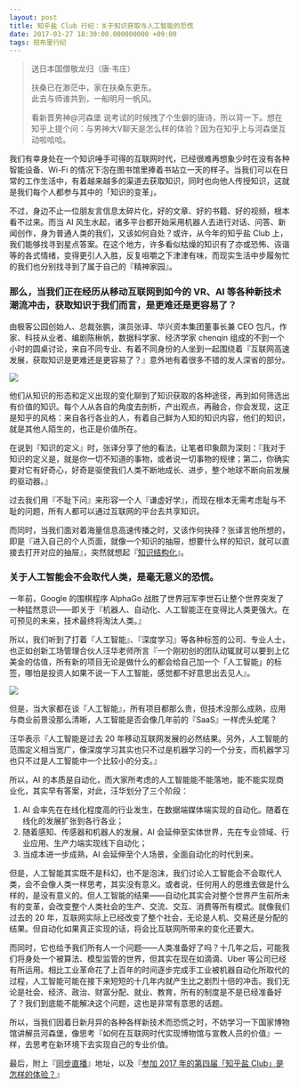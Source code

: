 ```yaml
---
layout: post
title: 知乎盐 Club 行纪：关于知识获取与人工智能的恐慌
date: 2017-03-27 18:30:00.000000000 +09:00
tags: 班布里行纪
---
```


> 送日本国僧敬龙归（唐·韦庄）
>
> 扶桑已在渺茫中，家在扶桑东更东。<br>
> 此去与师谁共到，一船明月一帆风。<br>
> 
> 看新晋男神@河森堡 说考试的时候拽了个生僻的唐诗，所以背一下。想在知乎上提个问：与男神大V聊天是怎么样的体验？因为在知乎上与河森堡互动啦哈哈。

我们有幸身处在一个知识唾手可得的互联网时代，已经很难再想象少时在没有各种智能设备、Wi-Fi 的情况下泡在图书馆里捧着书站立一天的样子。当我们可以在日常的工作生活中，有着越来越多的渠道去获取知识，同时也向他人传授知识，这就是我们每个人都参与其中的「知识的变革」。

不过，身边不止一位朋友言信息太碎片化，好的文章、好的书籍、好的视频，根本看不过来。而当 AI 风生水起，诸多平台都开始采用机器人去进行对话、问答、新闻创作，身为普通人类的我们，又该如何自处？或许，从今年的知乎盐 Club 上，我们能够找寻到星点答案。在这个地方，许多看似枯燥的知识有了亦或恐怖、诙谐等的各式情绪，变得更引人入胜，反复咀嚼之下津津有味，而现实生活中步履匆忙的我们也分别找寻到了属于自己的『精神家园』。

### 那么，当我们正在经历从移动互联网到如今的 VR、AI 等各种新技术潮流冲击，获取知识于我们而言，是更难还是更容易了？

由极客公园创始人、总裁张鹏，演员张译、华兴资本集团董事长兼 CEO 包凡，作家、科技从业者、编剧陈楸帆，数据科学家、经济学家 chenqin 组成的不到一个小时的圆桌讨论，来自不同专业、有着不同身份的人坐到一起围绕着『互联网高速发展，获取知识是更难还是更容易了？』意外地有着很多不错的发人深省的部分。

![](http://img.blog.csdn.net/20170327165734345)

他们从知识的形态和定义出现的变化聊到了知识获取的各种途径，再到如何筛选出有价值的知识。每个人从各自的角度去剖析，产出观点，再融合，你会发现，这正是知乎的风格：来自各行各业的人，有着自己鲜为人知的知识内容，他们的知识，就是其他人陌生的，也正是价值所在。

在说到『知识的定义』时，张译分享了他的看法，让笔者印象颇为深刻：『我对于知识的定义是，就是你一切不知道的事物，或者说一切事物的规律；第二，你确实要对它有好奇心，好奇是驱使我们人类不断地成长、进步，整个地球不断向前发展的驱动器。』

过去我们用『不耻下问』来形容一个人『谦虚好学』，而现在根本无需考虑耻与不耻的问题，所有人都可以通过互联网的平台去共享知识。

而同时，当我们面对着海量信息高速传播之时，又该作何抉择？张译言他所想的，即是『进入自己的个人页面，就像一个知识的抽屉，想要什么样的知识，就可以直接去打开对应的抽屉』，突然就想起『[知识结构化](http://lib.csdn.net/)』。

### 关于人工智能会不会取代人类，是毫无意义的恐慌。

一年前，Google 的围棋程序 AlphaGo 战胜了世界冠军李世石让整个世界突发了一种猛然意识——即关于『机器人、自动化、人工智能正在变得比人类更强大。在可预见的未来，技术最终将淘汰人类。』

所以，我们听到了打着『人工智能』、『深度学习』等各种标签的公司、专业人士，也正如创新工场管理合伙人汪华老师所言『一个刚初创的团队动辄就可以要到上亿美金的估值，所有新的项目无论是做什么的都会给自己加一个「人工智能」的标签，哪怕是投资人如果不说一下人工智能，感觉都不好意思出去见人』。

![](http://img.blog.csdn.net/20170327165754158)

但是，当大家都在谈『人工智能』，所有项目都那么贵，但技术没那么成熟，应用与商业前景没那么清晰，人工智能是否会像几年前的『SaaS』一样虎头蛇尾？

汪华表示『人工智能是过去 20 年移动互联网发展的必然结果。另外，人工智能的范围定义相当宽广，像深度学习其实也只不过是机器学习的一个分支，而机器学习也只不过是人工智能中一个比较小的分支。』

所以，AI 的本质是自动化，而大家所考虑的人工智能能不能落地，能不能实现商业化，其实早有答案，对此，汪华划分了三个阶段：

1. AI 会率先在在线化程度高的行业发生，在数据端媒体端实现的自动化。随着在线化的发展扩张到各行各业；
2. 随着感知、传感器和机器人的发展，AI 会延伸至实体世界，先在专业领域、行业应用、生产力端实现线下自动化；
3. 当成本进一步成熟，AI 会延伸至个人场景，全面自动化的时代到来。

但是，人工智能其实既不是科幻，也不是泡沫，我们讨论人工智能会不会取代人类，会不会像人类一样思考，其实没有意义。或者说，任何用人的思维去做是什么样的，是没有意义的。但人工智能的结果——自动化其实会对整个世界产生前所未有的变革，会改变整个人类社会的生产、交流、交互、消费等所有模式。就像我们过去的 20 年，互联网实际上已经改变了整个社会，无论是人机、交易还是分配的结果。但自动化如果真正实现的话，将会比互联网所带来的变化还要大。

而同时，它也给予我们所有人一个问题——人类准备好了吗？十几年之后，可能我们将身处一个被算法、模型监管的世界，但其实在现在如滴滴、Uber 等公司已经有所运用。相比工业革命花了上百年的时间逐步完成手工业被机器自动化所取代的过程，人工智能可能在接下来短短的十几年内就产生比之剧烈十倍的冲击。我们无论是社会、经济、政治、财富分配、就业、教育，所有的制度是不是已经准备好了？我们到底能不能解决这个问题，这也是非常有意思的话题。

所以，当我们因着日新月异的各种各样新技术而恐慌之时，不妨学习一下国家博物馆讲解员河森堡，像思考『如何在互联网时代实现博物馆与宣教人员的价值』一样，去思考在新环境下去实现自己的专业价值。

最后，附上『[同步直播](https://club.zhihu.com/live)』地址，以及『[参加 2017 年的第四届「知乎盐 Club」是怎样的体验？](https://www.zhihu.com/question/57556218/answer/153739897)』